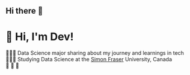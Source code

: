 ## Hi there 👋

# 👋 Hi, I'm Dev!
👩🏻‍💻 Data Science major sharing about my journey and learnings in tech<br/>
👩🏻‍🎓 Studying Data Science at the [Simon Fraser](https://www.sfu.ca/) University, Canada<br/>
🎨 
🌷
💭 
